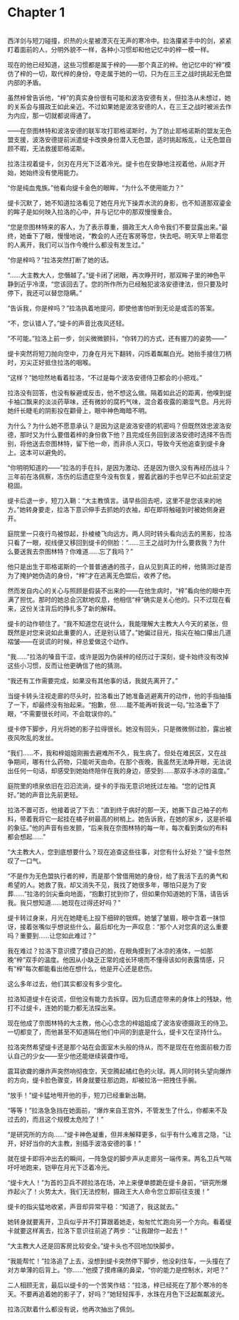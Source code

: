 # Chapter 1

<br>
西洋剑与短刀碰撞，炽热的火星被湮灭在无声的寒冷中。拉洛攥紧手中的剑，紧紧盯着面前的人，分明外貌不一样，各种小习惯却和他记忆中的梓一模一样。

现在的他已经知道，这些习惯都是属于梓的——那个真正的梓。他记忆中的“梓”模仿了梓的一切，取代梓的身份，夺走属于她的一切，只为在三王之战时挑起无色盟内部的矛盾。

虽然梓曾告诉他，“梓”的真实身份很有可能和波洛安德有关，但拉洛从未想过，她的关系会与摄政王如此亲近。不过如果她是波洛安德的人，在三王之战时被派去作为内应，那一切就都说得通了。

——在奈图林特和波洛安德的联军攻打耶格诺斯时，为了防止耶格诺斯的盟友无色盟支援，波洛安德提前派遣缇卡改换身份潜入无色盟，适时挑起叛乱，让无色盟自顾不暇，无法救援耶格诺斯。

拉洛注视着缇卡，剑刃在月光下泛着冷光。缇卡也在安静地注视着他，从刚才开始，她始终没有使用能力。

“你是纯血鬼族。”他看向缇卡金色的眼眸，“为什么不使用能力？”

缇卡沉默了，她不知道拉洛看见了她在月光下操弄水流的身影，也不知道那双鎏金的眸子是如何映入拉洛的心中，并与记忆中的那双慢慢重合。

“您是奈图林特来的客人，为了表示尊重，摄政王大人命令我们不要显露出来。”最终，她垂下了眼，慢慢地说，“教会的人还在客房等您，快去吧。明天早上带着您的人离开，我们可以当作今晚什么都没有发生过。”

“你是梓吗？”拉洛突然打断了她的话。

“……大主教大人，您僭越了。”缇卡闭了闭眼，再次睁开时，那双眸子里的神色平静到近乎冷漠，“您该回去了。您的所作所为已经触犯波洛安德律法，但只要及时停下，我还可以替您隐瞒。”

“告诉我，你是梓吗？”拉洛执着地提问，即使他害怕听到无论是或否的答案。

“不，您认错人了。”缇卡的声音比夜风还轻。

“不可能。”拉洛上前一步，剑尖微微颤抖，“你转刀的方式，还有握刀的姿势——”

缇卡突然将短刀抛向空中，刀身在月光下翻转，闪烁着粼粼白光。她抬手接住刀柄时，刃尖正好抵住拉洛的咽喉。

“这样？”她坦然地看着拉洛，“不过是每个波洛安德侍卫都会的小把戏。”

拉洛没有回答，也没有躲避或反击，他不想这么做。隔着如此近的距离，他嗅到缇卡袖口飘来的淡淡药草味，还有微妙的腐朽气味，混合着夜露的潮湿气息。月光将她纤长睫毛的阴影投在颧骨上，眼中神色晦暗不明。

为什么？为什么她不愿意承认？是因为这是波洛安德的机密吗？但既然效忠波洛安德，那时又为什么要借着梓的身份救下他？且完成任务回到波洛安德时选择不告而别，将他送去奈图林特，留下他一命，而非杀人灭口，导致今天他追查到缇卡身上。这本可以避免的。

“你明明知道的——”拉洛的手在抖，是因为激动、还是因为很久没有再经历战斗？三年前在洛佩察，冻伤的后遗症至今没有恢复，握着武器的手也早已不如此前坚定稳固。

缇卡后退一步，短刀入鞘：“大主教慎言。请早些回去吧，这里不是您该来的地方。”她转身要走，拉洛下意识伸手去抓她的衣袖，却在即将触碰到时被她侧身避开。

庭院里一只夜行鸟被惊起，扑棱棱飞向远方。两人同时转头看向远去的黑影，拉洛只看了一眼，视线便又移回到缇卡的侧脸：“……三王之战时为什么要救我？为什么要送我去奈图林特？你难道……忘了我吗？”

他只是出生于耶格诺斯的一个普普通通的孩子，自从见到真正的梓，他猜测过是否为了掩护她伪造的身份，“梓”才在逃离无色盟后，收养了他。

然而发自内心的关心与照顾是假装不出来的——在他生病时，“梓”看向他的眼中充满了担忧。那时的她总会沉默地叹息，他相信“梓”确实是关心他的。只不过现在看来，这份关注背后的挣扎多了新的解释。

缇卡的动作顿住了。“我不知道您在说什么，我能理解大主教大人今天的紧张，但既然是对您来说如此重要的人，还是别认错了。”她偏过目光，指尖在袖口攥出几道褶皱——在说谎的时候，梓总爱做这个动作。

“我……”拉洛的嗓音干涩，或许是因为伪装梓的经历过于深刻，缇卡始终没有改掉这些小习惯，反而让他更确信了他的猜测。

“我还有工作需要完成，如果没有其他事的话，我就先离开了。”

当缇卡转头注视走廊的尽头时，拉洛看出了她准备逃避离开的动作，他的手指抽搐了一下，却最终没有抬起来。“抱歉，但……能不能再听我说一句。”拉洛垂下了眼，“不需要很长时间，不会耽误你的。”

缇卡停下脚步，月光将她的影子拉得很长。她没有回头，只是微微侧过脸，露出被夜风吹乱的发丝。

“我们……不，我和梓姐姐刚搬去避难所不久，我生病了。但处在难民区，又在战争期间，哪有什么药物，只能听天由命。在那个夜晚，我虽然无法睁开眼，无法说出任何一句话，却感受到她始终陪伴在我的身边，感受到……那双手冰凉的温度。”

庭院里的喷泉依旧在汩汩流淌，缇卡的手指无意识地抚过左袖。“您的记性真好。”她的声音比先前更轻。

拉洛不置可否，他接着说了下去：“直到终于病好的那一天，她撕下自己袖子的布料，带着我将它一起挂在橘子树最高的树梢上。她告诉我，在她的家乡，这是祈福的象征。”他的声音有些发颤，“后来我在奈图林特的每一年，每次看到类似的布料都会想起……”

“大主教大人，您到底想要什么？现在追查这些往事，对您有什么好处？”缇卡忽然叹了一口气。

“不是作为无色盟执行者的梓，而是那个曾借用她的身份，给了我活下去的勇气和希望的人。她救了我，却又消失不见，我找了她很多年，哪怕只是为了安葬……”拉洛的剑尖垂向地面，“抱歉打扰到你了，但如果你知道她的下落，请告诉我。我只想知道……她现在过得还好吗？”

缇卡转过身来，月光在她睫毛上投下细碎的银辉。她皱了皱眉，眼中含着一抹惊讶，接着张嘴似乎想说些什么，最后却化为一声叹息：“那个人对您真的这么重要吗？重要到……让您如此难过？”

我在难过？拉洛下意识摸了摸自己的脸，在眼角摸到了冰凉的液体，一如那晚“梓”双手的温度。他因从小缺乏正常的成长环境而不懂得该如何表露情感，只有“梓”每次都能看出他在想什么，他是开心还是悲伤。

这么多年过去，他们其实都没有多少变化。

拉洛知道缇卡在说谎，但他没有能力去拆穿。因为后遗症带来的身体上的残缺，他打不过缇卡，连她的能力都无法探出来。

现在他成了奈图林特的大主教，他心心念念的梓姐姐成了波洛安德摄政王的侍卫。一切都变了，而他甚至不知道隔在他们中间的到底是什么，缇卡又在坚持什么。

拉洛突然希望缇卡还是那个站在会面室木头般的侍从，而不是现在在他面前极力否认自己的少女——至少他还能继续装聋作哑。

震耳欲聋的爆炸声突然响彻夜空，天空腾起橘红色的火球。两人同时转头望向爆炸的方向，缇卡脸色骤变，转身就要往那边跑，却被拉洛一把拽住手腕。

“放手！”缇卡猛地甩开他的手，短刀已经重新出鞘。

“等等！”拉洛急急挡在她面前，“爆炸来自王宫外，不管发生了什么，你都来不及过去的，而且这个规模太危险了！”

“是研究所的方向……”缇卡神色凝重，但并未解释更多，似乎有什么难言之隐，“让开，好好当你的大主教，别插手波洛安德的事！”

就在缇卡即将冲出去的瞬间，一阵急促的脚步声从走廊另一端传来。两名卫兵气喘吁吁地跑来，铠甲在月光下泛着冷光。

“缇卡大人！”为首的卫兵不顾拉洛在场，冲上来便单膝跪在缇卡身前，“研究所爆炸起火了！火势太大，我们无法控制，摄政王大人命令您立即前往支援！”

缇卡的指尖猛地收紧，声音却异常平稳：“知道了，我这就去。”

她转身就要离开，卫兵似乎并不打算跟着她走，匆匆忙忙跑向另一个方向。看着缇卡就要这样离去，拉洛下意识往前追了两步：“让我跟你一起去！”

“大主教大人还是回客房比较安全。”缇卡头也不回地加快脚步。

“我能帮忙！”拉洛追了上去，没想到缇卡突然停下脚步，他没刹住车，一头撞在了对方单薄的后背上。“你……”他摸了摸疼痛的鼻梁，“你的能力是控制水，对吧？”

二人相顾无言，最后以缇卡的一个苦笑作结：“拉洛，梓已经死在了那个寒冷的冬天。不要再追着她的影子了，好吗？”她轻轻挥手，水珠在月色下泛起粼粼波光。

拉洛沉默着什么都没有说，他再次抽出了佩剑。
